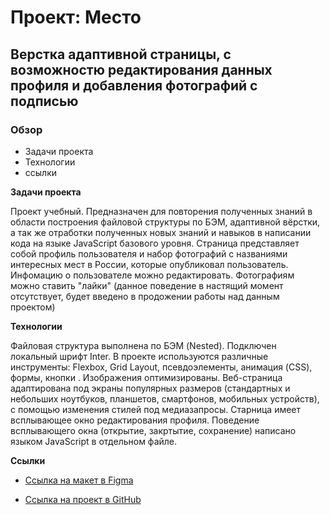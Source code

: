 # Проект: Место
## **Верстка адаптивной страницы, с возможностю редактирования данных профиля и добавления фотографий с подписью**

### Обзор

* Задачи проекта
* Технологии
* ссылки

**Задачи проекта**

Проект учебный. Предназначен для повторения полученных знаний в области построения файловой структуры по БЭМ, адаптивной вёрстки, а так же отработки полученных новых знаний и навыков в написании кода на языке JavaScript базового уровня.
Страница представляет собой профиль пользователя и набор фотографий с названиями интересных мест в России, которые опубликовал пользователь. Инфомацию о пользователе можно редактировать. Фотографиям можно ставить "лайки" (данное поведение в настящий момент отсутствует, будет введено в продожении работы над данным проектом)

**Технологии**

Файловая структура выполнена по БЭМ (Nested).
Подключен локальный шрифт Inter.
В проекте используются различные инструменты: Flexbox, Grid Layout, псевдоэлементы, анимация (CSS), формы, кнопки . Изображения оптимизированы.
Веб-страница адаптирована под экраны популярных размеров (стандартных и небольших ноутбуков, планшетов, смартфонов, мобильных устройств), с помощью изменения стилей под медиазапросы.
Старница имеет всплывающее окно редактирования профиля. Поведение всплывающего окна (открытие, закртытие, сохранение) написано языком JavaScript в отдельном файле.

**Ссылки**

* [Ссылка на макет в Figma](https://www.figma.com/file/2cn9N9jSkmxD84oJik7xL7/JavaScript.-Sprint-4?node-id=0%3A1)

* [Ссылка на проект в GitHub](https://maria-pashechko.github.io/mesto/)

